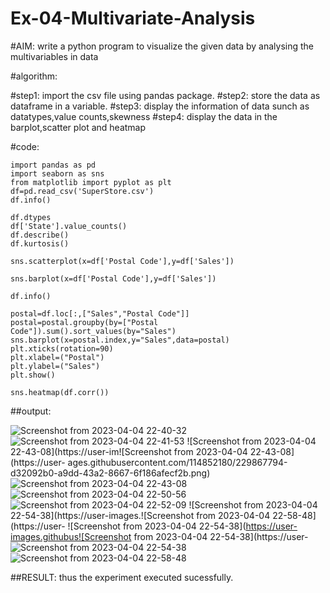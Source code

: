 # Ex-04-Multivariate-Analysis

#AIM:
write a python program to visualize the given data by analysing the multivariables in data

#algorithm:

#step1:
import the csv file using pandas package.
#step2:
store the data as dataframe in a variable.
#step3:
display the information of data sunch as datatypes,value counts,skewness
#step4:
display the data in the barplot,scatter plot and heatmap

#code:

```
import pandas as pd 
import seaborn as sns
from matplotlib import pyplot as plt
df=pd.read_csv('SuperStore.csv')
df.info()
```
```
df.dtypes
df['State'].value_counts()
df.describe()
df.kurtosis()
```
```
sns.scatterplot(x=df['Postal Code'],y=df['Sales'])
```
```
sns.barplot(x=df['Postal Code'],y=df['Sales'])
```
```
df.info()
```
```
postal=df.loc[:,["Sales","Postal Code"]]
postal=postal.groupby(by=["Postal Code"]).sum().sort_values(by="Sales")
sns.barplot(x=postal.index,y="Sales",data=postal)
plt.xticks(rotation=90)
plt.xlabel=("Postal")
plt.ylabel=("Sales")
plt.show()
```
```
sns.heatmap(df.corr())
```

##output:

![Screenshot from 2023-04-04 22-40-32](https://user-images.githubusercontent.com/114852180/229866691-ef1373c6-a66e-451a-8ebc-ba22abb25ee2.png)
![Screenshot from 2023-04-04 22-41-53](https://user-images.githubusercontent.com/114852180/229867072-05b452c2-d7b9-462e-820c-a54f680b578a.png)
![Screenshot from 2023-04-04 22-43-08](https://user-im![Screenshot from 2023-04-04 22-43-08](https://user-
ages.githubusercontent.com/114852180/229867794-d32092b0-a9dd-43a2-8667-6f186afecf2b.png)
![Screenshot from 2023-04-04 22-43-08](https://user-images.githubusercontent.com/114852180/229868374-650d6aa8-8b42-4f42-a098-e249f3138c10.png)
![Screenshot from 2023-04-04 22-50-56](https://user-images.githubusercontent.com/114852180/229869371-d6a6a8e3-f6fa-4428-9837-b89833e2dc34.png)
![Screenshot from 2023-04-04 22-52-09](https://user-images.githubusercontent.com/114852180/229869640-5032e76f-ae89-447d-82a6-4b46077d38db.png)
![Screenshot from 2023-04-04 22-54-38](https://user-images.![Screenshot from 2023-04-04 22-58-48](https://user-
![Screenshot from 2023-04-04 22-54-38](https://user-images.githubus![Screenshot from 2023-04-04 22-54-38](https://user-
![Screenshot from 2023-04-04 22-54-38](https://user-images.githubusercontent.com/114852180/229872246-8c82960f-b50f-48fe-9a01-273ff98786a6.png)
![Screenshot from 2023-04-04 22-58-48](https://user-images.githubusercontent.com/114852180/229872323-1738e2b3-578e-449b-a553-ff2277109d7d.png)

##RESULT:
thus the experiment executed sucessfully.
